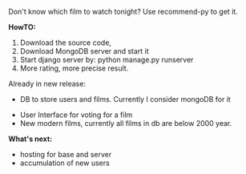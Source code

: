 Don't know which film to watch tonight? Use recommend-py to get it.

**HowTO:**

1) Download the source code,
2) Download MongoDB server and start it
3) Start django server by: python manage.py runserver
4) More rating, more precise result.



Already in new release:
+ DB to store users and films. Currently I consider mongoDB for it
- User Interface for voting for a film
- New modern films, currently all films in db are below 2000 year.

**What's next:**
- hosting for base and server
- accumulation of new users 
